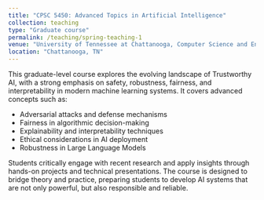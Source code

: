 ```yaml
---
title: "CPSC 5450: Advanced Topics in Artificial Intelligence"
collection: teaching
type: "Graduate course"
permalink: /teaching/spring-teaching-1
venue: "University of Tennessee at Chattanooga, Computer Science and Engineering"
location: "Chattanooga, TN"
---
```


This graduate-level course explores the evolving landscape of Trustworthy AI, with a strong emphasis on safety, robustness, fairness, and interpretability in modern machine learning systems. It covers advanced concepts such as:

- Adversarial attacks and defense mechanisms  
- Fairness in algorithmic decision-making  
- Explainability and interpretability techniques  
- Ethical considerations in AI deployment  
- Robustness in Large Language Models

Students critically engage with recent research and apply insights through hands-on projects and technical presentations. The course is designed to bridge theory and practice, preparing students to develop AI systems that are not only powerful, but also responsible and reliable.
